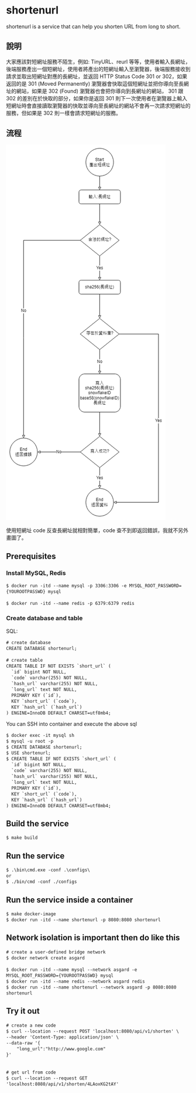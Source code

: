 # shortenurl

shortenurl is a service that can help you shorten URL from long to short.

## 說明

大家應該對短網址服務不陌生，例如: TinyURL、reurl 等等，使用者輸入長網址，後端服務產出一個短網址，使用者將產出的短網址輸入至瀏覽器，後端服務接收到請求並取出短網址對應的長網址，並返回 HTTP Status Code 301 or 302，如果返回的是 301 (Moved Permanently) 瀏覽器會快取這個短網址並把你導向至長網址的網站，如果是 302 (Found) 瀏覽器也會把你導向到長網址的網站， 301 跟 302 的差別在於快取的部分，如果你是返回 301 則下一次使用者在瀏覽器上輸入短網址時會直接讀取瀏覽器的快取並導向至長網址的網站不會再一次請求短網址的服務，但如果是 302 則一樣會請求短網址的服務。

## 流程

![shortener_put.drawio.png](https://github.com/Krados/shortenurl/blob/master/shortener_put.drawio.png)

使用短網址 code 反查長網址就相對簡單，code 查不到即返回錯誤，我就不另外畫圖了。

## Prerequisites

### Install MySQL, Redis

```
$ docker run -itd --name mysql -p 3306:3306 -e MYSQL_ROOT_PASSWORD={YOUROOTPASSWD} mysql

$ docker run -itd --name redis -p 6379:6379 redis
```

### Create database and table

SQL:
```
# create database
CREATE DATABASE shortenurl;

# create table
CREATE TABLE IF NOT EXISTS `short_url` (
  `id` bigint NOT NULL,
  `code` varchar(255) NOT NULL,
  `hash_url` varchar(255) NOT NULL,
  `long_url` text NOT NULL,
  PRIMARY KEY (`id`),
  KEY `short_url` (`code`),
  KEY `hash_url` (`hash_url`)
) ENGINE=InnoDB DEFAULT CHARSET=utf8mb4;
```

You can SSH into container and execute the above sql

```
$ docker exec -it mysql sh
$ mysql -u root -p
$ CREATE DATABASE shortenurl;
$ USE shortenurl;
$ CREATE TABLE IF NOT EXISTS `short_url` (
  `id` bigint NOT NULL,
  `code` varchar(255) NOT NULL,
  `hash_url` varchar(255) NOT NULL,
  `long_url` text NOT NULL,
  PRIMARY KEY (`id`),
  KEY `short_url` (`code`),
  KEY `hash_url` (`hash_url`)
) ENGINE=InnoDB DEFAULT CHARSET=utf8mb4;
```

## Build the service

```
$ make build
```

## Run the service

```
$ .\bin\cmd.exe -conf .\configs\
or 
$ ./bin/cmd -conf ./configs
```

## Run the service inside a container

```
$ make docker-image
$ docker run -itd --name shortenurl -p 8080:8080 shortenurl
```

## Network isolation is important then do like this

```
# create a user-defined bridge network
$ docker network create asgard

$ docker run -itd --name mysql --network asgard -e MYSQL_ROOT_PASSWORD={YOUROOTPASSWD} mysql
$ docker run -itd --name redis --network asgard redis
$ docker run -itd --name shortenurl --network asgard -p 8080:8080 shortenurl
```

## Try it out

```
# create a new code
$ curl --location --request POST 'localhost:8080/api/v1/shorten' \
--header 'Content-Type: application/json' \
--data-raw '{
    "long_url":"http://www.google.com"
}'


# get url from code
$ curl --location --request GET 'localhost:8080/api/v1/shorten/4LAoxKG2tAY'
```
